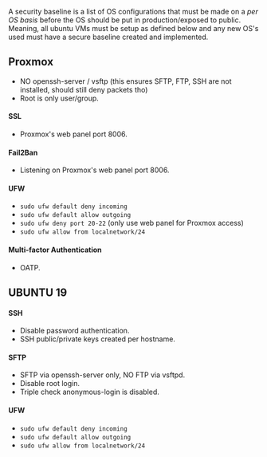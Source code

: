 A security baseline is a list of OS configurations that must be made on a *per OS basis* before the OS should be put in production/exposed to public. Meaning, all ubuntu VMs must be setup as defined below and any new OS's used must have a secure baseline created and implemented.
 
## Proxmox
* NO openssh-server / vsftp (this ensures SFTP, FTP, SSH are not installed, should still deny packets tho)
* Root is only user/group.
#### SSL
* Proxmox's web panel port 8006.
#### Fail2Ban
* Listening on Proxmox's web panel port 8006.
#### UFW
* `sudo ufw default deny incoming`
* `sudo ufw default allow outgoing`
* `sudo ufw deny port 20-22` (only use web panel for Proxmox access)
* `sudo ufw allow from localnetwork/24`
#### Multi-factor Authentication
* OATP.


## UBUNTU 19
 #### SSH
* Disable password authentication.
* SSH public/private keys created per hostname.
#### SFTP
* SFTP via openssh-server only, NO FTP via vsftpd.
* Disable root login.
* Triple check anonymous-login is disabled.
#### UFW
* `sudo ufw default deny incoming`
* `sudo ufw default allow outgoing`
* `sudo ufw allow from localnetwork/24`

